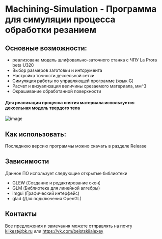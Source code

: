 # Machining-Simulation - Программа для симуляции процесса обработки резанием

## Основные возможности:

* реализована модель шлифовально-заточного станка с ЧПУ La Prora beta U320
* Выбор размеров заготовки и интсрумента
* Настройка точности дексельной сетки
* Симуляция работы по управляющей программе (язык G)
* Расчет и визуализация величины срезаемого материала, мм^3
* Окрашивание обработанной поверхности

#### Для реализации процесса снятия материала используется дексельная модель твердого тела
![image](https://github.com/klikest/Machining-Simulation/assets/122966791/5d38423d-bc41-445b-8e81-f17fe621ad90)

## Как использовать:
Последнюю версию программы можно скачать в разделе Release

## Зависимости
Данное ПО использует следующие открытые библиотеки

- GLEW (Создание и редактирование окон)
- GLM (Библиотека для линейной алгебры)
- imgui (Графический интерфейс)
- glad (Для подключения OpenGL)

## Контакты
Все предложения и замечания можете отправлять на почту klikest@bk.ru или https://vk.com/belotskiialexey
